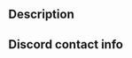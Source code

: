 <!--- Provide a general summary of your changes in the Title above -->

## Description
<!--- Describe your changes in detail -->

## **Discord contact info**
<!--- formatted as name#numbers, e.g. PikalaxALT#5823 -->
<!--- Contributors must join https://discord.gg/d5dubZ3 -->